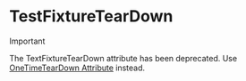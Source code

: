 # TestFixtureTearDown

> [!IMPORTANT]
> The TextFixtureTearDown attribute has been deprecated. Use [OneTimeTearDown Attribute](onetimeteardown.md) instead.
